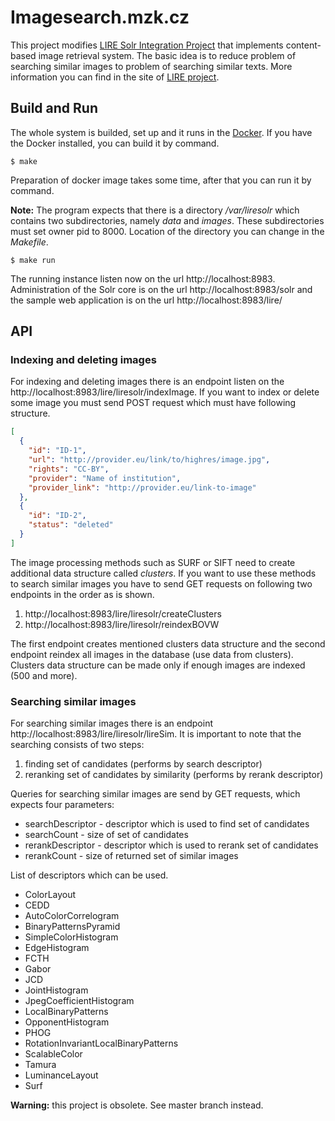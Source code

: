 # Imagesearch.mzk.cz

This project modifies [LIRE Solr Integration Project](https://bitbucket.org/dermotte/liresolr) that implements content-based image retrieval system. The basic idea is to reduce problem of searching similar images to problem of searching similar texts. More information you can find in the site of [LIRE project](http://www.semanticmetadata.net/lire/).

## Build and Run

The whole system is builded, set up and it runs in the [Docker](https://www.docker.com/). If you have the Docker installed, you can build it by command.

```
$ make
```

Preparation of docker image takes some time, after that you can run it by command.

**Note:** The program expects that there is a directory */var/liresolr* which contains two subdirectories, namely *data* and *images*. These subdirectories must set owner pid to 8000. Location of the directory you can change in the *Makefile*.

```
$ make run
```

The running instance listen now on the url http://localhost:8983. Administration of the Solr core is on the url http://localhost:8983/solr and the sample web application is on the url http://localhost:8983/lire/

## API

### Indexing and deleting images

For indexing and deleting images there is an endpoint listen on the http://localhost:8983/lire/liresolr/indexImage. If you want to index or delete some image you must send POST request which must have following structure.

```json
[
  {
    "id": "ID-1",
    "url": "http://provider.eu/link/to/highres/image.jpg",
    "rights": "CC-BY",
    "provider": "Name of institution",
    "provider_link": "http://provider.eu/link-to-image"
  },
  {
    "id": "ID-2",
    "status": "deleted"
  }
]
```

The image processing methods such as SURF or SIFT need to create additional data structure called *clusters*.  If you want to use these methods to search similar images you have to send GET requests on following two endpoints in the order as is shown.

1. http://localhost:8983/lire/liresolr/createClusters
2. http://localhost:8983/lire/liresolr/reindexBOVW

The first endpoint creates mentioned clusters data structure and the second endpoint reindex all images in the database (use data from clusters). Clusters data structure can be made only if enough images are indexed (500 and more).

### Searching similar images

For searching similar images there is an endpoint http://localhost:8983/lire/liresolr/lireSim. It is important to note that the searching consists of two steps:
1. finding set of candidates (performs by search descriptor)
2. reranking set of candidates by similarity (performs by rerank descriptor)

Queries for searching similar images are send by GET requests, which expects four parameters:
* searchDescriptor - descriptor which is used to find set of candidates
* searchCount - size of set of candidates
* rerankDescriptor - descriptor which is used to rerank set of candidates
* rerankCount - size of returned set of similar images

List of descriptors which can be used.

* ColorLayout
* CEDD
* AutoColorCorrelogram
* BinaryPatternsPyramid
* SimpleColorHistogram
* EdgeHistogram
* FCTH
* Gabor
* JCD
* JointHistogram
* JpegCoefficientHistogram
* LocalBinaryPatterns
* OpponentHistogram
* PHOG
* RotationInvariantLocalBinaryPatterns
* ScalableColor
* Tamura
* LuminanceLayout
* Surf

**Warning:** this project is obsolete. See master branch instead.
